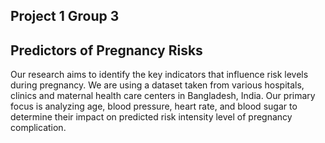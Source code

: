 ## Project 1 Group 3
## Predictors of Pregnancy Risks
Our research aims to identify the key indicators that influence risk levels during pregnancy. We are using a dataset taken from various hospitals, clinics and maternal health care centers in Bangladesh, India. Our primary focus is analyzing age, blood pressure, heart rate, and blood sugar to determine their impact on predicted risk intensity level of pregnancy complication.
